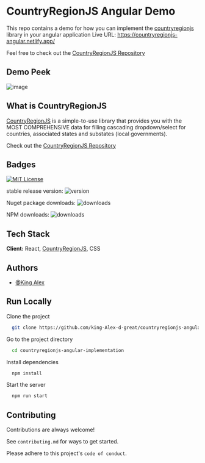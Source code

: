 
# **CountryRegionJS Angular Demo**
This repo contains a demo for how you can implement the [countryregionjs](https://www.npmjs.com/package/countryregionjs) library in your angular application
Live URL: https://countryregionjs-angular.netlify.app/

Feel free to check out the [CountryRegionJS Repository](https://github.com/king-Alex-d-great/CountryRegionJS) 

## **Demo Peek**
![image](https://github.com/king-Alex-d-great/countryregionjs-angular-implementation/assets/58665121/058b9768-cd6c-4888-ac20-f677ace5aba3)

## **What is CountryRegionJS**

[CountryRegionJS](https://github.com/king-Alex-d-great/CountryRegionJS)  is a simple-to-use library that provides you with the MOST COMPREHENSIVE data for filling  cascading dropdown/select for countries, associated states and substates (local governments).

Check out the [CountryRegionJS Repository](https://github.com/king-Alex-d-great/CountryRegionJS) 

## **Badges**

[![MIT License](https://img.shields.io/badge/License-MIT-green.svg)](https://choosealicense.com/licenses/mit/)

stable release version: ![version](https://img.shields.io/badge/version-1.1.4-blue)

Nuget package downloads: ![downloads](https://img.shields.io/badge/downloads-~5k-yellow)

NPM downloads: ![downloads](https://img.shields.io/badge/downloads-400+-brightgreen)
## **Tech Stack**

**Client:** React, [CountryRegionJS](https://www.npmjs.com/package/countryregionjs), CSS


## **Authors**

- [@King Alex](https://github.com/king-Alex-d-great)

## Run Locally

Clone the project

```bash
  git clone https://github.com/king-Alex-d-great/countryregionjs-angular-implementation.git
```

Go to the project directory

```bash
  cd countryregionjs-angular-implementation
```

Install dependencies

```bash
  npm install
```

Start the server

```bash
  npm run start
```
## Contributing

Contributions are always welcome!

See `contributing.md` for ways to get started.

Please adhere to this project's `code of conduct`.

